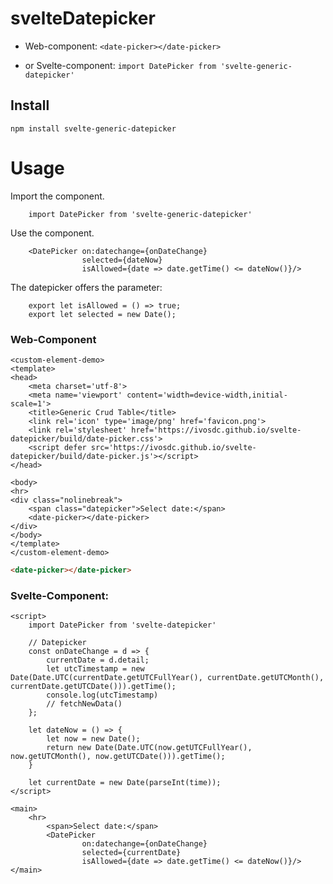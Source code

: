 # svelteDatepicker

- Web-component: `<date-picker></date-picker>`

- or Svelte-component: `import DatePicker from 'svelte-generic-datepicker'`

## Install

`npm install svelte-generic-datepicker`

# Usage

Import the component.

```
    import DatePicker from 'svelte-generic-datepicker'
```

Use the component.

```
    <DatePicker on:datechange={onDateChange}
                selected={dateNow}
                isAllowed={date => date.getTime() <= dateNow()}/>
```

The datepicker offers the parameter:

```
    export let isAllowed = () => true;
    export let selected = new Date();
```

### Web-Component

```
<custom-element-demo>
<template>
<head>
    <meta charset='utf-8'>
    <meta name='viewport' content='width=device-width,initial-scale=1'>
    <title>Generic Crud Table</title>
    <link rel='icon' type='image/png' href='favicon.png'>
    <link rel='stylesheet' href='https://ivosdc.github.io/svelte-datepicker/build/date-picker.css'>
    <script defer src='https://ivosdc.github.io/svelte-datepicker/build/date-picker.js'></script>
</head>

<body>
<hr>
<div class="nolinebreak">
    <span class="datepicker">Select date:</span>
    <date-picker></date-picker>
</div>
</body>
</template>
</custom-element-demo>
```

```html
<date-picker></date-picker>
```

### Svelte-Component:

```
<script>
    import DatePicker from 'svelte-datepicker'

    // Datepicker
    const onDateChange = d => {
        currentDate = d.detail;
        let utcTimestamp = new Date(Date.UTC(currentDate.getUTCFullYear(), currentDate.getUTCMonth(), currentDate.getUTCDate())).getTime();
        console.log(utcTimestamp)
        // fetchNewData()
    };

    let dateNow = () => {
        let now = new Date();
        return new Date(Date.UTC(now.getUTCFullYear(), now.getUTCMonth(), now.getUTCDate())).getTime();
    }

    let currentDate = new Date(parseInt(time));
</script>

<main>
    <hr>
        <span>Select date:</span>
        <DatePicker
                on:datechange={onDateChange}
                selected={currentDate}
                isAllowed={date => date.getTime() <= dateNow()}/>
</main>

```
